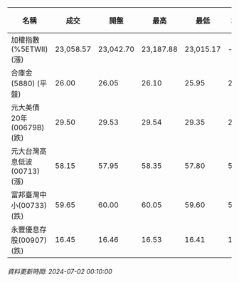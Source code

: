| 名稱 | 成交 | 開盤 | 最高 | 最低 | 均價 | 成交金額(億) | 昨收 | 漲跌幅 | 漲跌 | 總量 | 昨量 | 振幅 |
| -------- | -------- | -------- | -------- |-------- | -------- | -------- |-------- |-------- |-------- | -------- | -------- |-------- |
|加權指數(%5ETWII) (漲)|23,058.57|23,042.70|23,187.88|23,015.17|-|4,283.50|23,032.25|0.11%|26.32|9,464,708|0|0.75%|
|合庫金(5880) (平盤)|26.00|26.05|26.10|25.95|26.01|2.11|26.00|0.00%|0.00|8,113|9,947|0.58%|
|元大美債20年(00679B) (跌)|29.50|29.53|29.54|29.35|29.46|35.65|29.93|1.44%|0.43|121,033|55,800|0.63%|
|元大台灣高息低波(00713) (漲)|58.15|57.95|58.35|57.80|58.14|6.72|57.75|0.69%|0.40|11,552|14,222|0.95%|
|富邦臺灣中小(00733) (跌)|59.65|60.00|60.05|59.60|59.82|1.03|60.00|0.58%|0.35|1,723|1,234|0.75%|
|永豐優息存股(00907) (跌)|16.45|16.46|16.53|16.41|16.46|0.374|16.47|0.12%|0.02|2,270|1,960|0.73%|
###### 資料更新時間: 2024-07-02 00:10:00